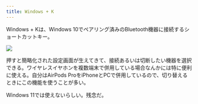 ```yaml
---
title: Windows + K
---
```

Windows + Kは、Windows 10でペアリング済みのBluetooth機器に接続するショートカットキー。

![](https://lh3.googleusercontent.com/-0XEmnSHxWt6CIHHApp4q5JZvujfOXWBj4EMWYPEuYsube39mSEImDSJv2Kyzw5jIGvOhxtAIRs3rMjM0_914du3_ofhXwUP06uTVze-TXXORcFPetJue79Hdpcf41fbQKkQGTCJWt5nlJmXtEzs3e1XPxqAjVJxXd9NbnZMnhX1oPITwQopUkxi)

押すと簡略化された設定画面が生えてきて、接続あるいは切断したい機器を選択できる。ワイヤレスイヤホンを複数端末で併用している場合なんかには特に便利に使える。自分はAirPods ProをiPhoneとPCで併用しているので、切り替えるときにこの機能を使うことが多い。

Windows 11では使えないらしい。残念だ。
